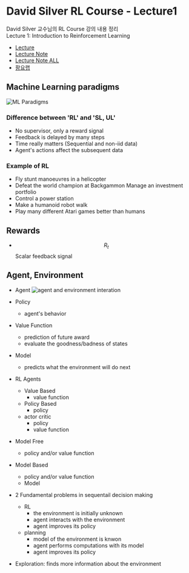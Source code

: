 # David Silver RL Course - Lecture1

David Silver 교수님의 RL Course 강의 내용 정리<br>
Lecture 1: Introduction to Reinforcement Learning
- [Lecture](https://www.youtube.com/watch?v=2pWv7GOvuf0&list=PLqYmG7hTraZBiG_XpjnPrSNw-1XQaM_gB)
- [Lecture Note](https://www.davidsilver.uk/wp-content/uploads/2020/03/intro_RL.pdf)
- [Lecture Note ALL](https://www.davidsilver.uk/teaching/)
- [팡요랩](https://www.youtube.com/watch?v=wYgyiCEkwC8)

## Machine Learning paradigms
![ML Paradigms](ml_paradigms.png)

### Difference between 'RL' and 'SL, UL'
- No supervisor, only a reward signal
- Feedback is delayed by many steps
- Time really matters (Sequential and non-iid data)
- Agent's actions affect the subsequent data

### Example of RL
- Fly stunt manoeuvres in a helicopter
- Defeat the world champion at Backgammon Manage an investment portfolio
- Control a power station
- Make a humanoid robot walk
- Play many different Atari games better than humans

## Rewards
- $$R_t$$ Scalar feedback signal 


## Agent, Environment
- Agent
![agent and environment interation](agent_and_env.png)
  
- Policy
    - agent's behavior
    
- Value Function
    - prediction of future award
    - evaluate the goodness/badness of states
    
- Model
    - predicts what the environment will do next

- RL Agents
    - Value Based
        - value function
    - Policy Based
        - policy
    - actor critic
        - policy
        - value function
    
- Model Free
    - policy and/or value function
- Model Based
    - policy and/or value function
    - Model
    
- 2 Fundamental problems in sequentail decision making
    - RL
        - the environment is initially unknown
        - agent interacts with the environment
        - agent improves its policy
    - planning
        - model of the environment is knwon
        - agent performs computations with its model
        - agent improves its policy
    
- Exploration: finds more information about the environment

